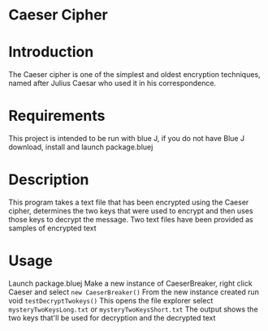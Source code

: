 # Caeser Cipher
# Introduction
The Caeser cipher is one of the simplest and oldest encryption techniques, named after Julius Caesar who used it in his correspondence.
# Requirements
This project is intended to be run with blue J, if you do not have Blue J download, install and launch package.bluej
# Description
This program takes a text file that has been encrypted using the Caeser cipher, determines the two keys that were used to encrypt and then uses those keys to decrypt the message. Two text files have been provided as samples of encrypted text
# Usage
Launch package.bluej
Make a new instance of CaeserBreaker, right click Caeser and select `new CaeserBreaker()`
From the new instance created run void `testDecryptTwokeys()`
This opens the file explorer select `mysteryTwoKeysLong.txt` or `mysteryTwoKeysShort.txt`
The output shows the two keys that'll be used for decryption and the decrypted text
